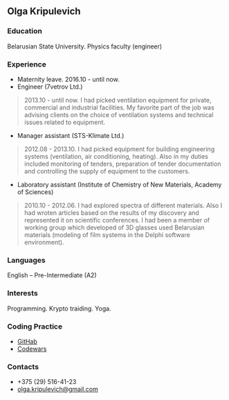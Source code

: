 ## Olga Kripulevich

### Education
Belarusian State University. Physics faculty (engineer)

### Experience
- Maternity leave. 2016.10 - until now.
- Engineer (7vetrov Ltd.)
> 2013.10 - until now. I had picked ventilation equipment for private, commercial and industrial facilities. My favorite part of the job was advising clients on the choice of ventilation systems and technical issues related to equipment.
- Manager assistant (STS-Klimate Ltd.)
> 2012.08 - 2013.10. I had picked equipment for building engineering systems (ventilation, air conditioning, heating). Also in my duties included monitoring of tenders, preparation of tender documentation and controlling the supply of equipment to the customers.
- Laboratory assistant (Institute of Chemistry of New Materials, Academy of Sciences)
> 2010.10 - 2012.06. I had explored spectra of different materials. Also I had wroten articles based on the results of my discovery and represented it on scientific conferences. I had been a member of working group which developed of 3D glasses used Belarusian materials (modeling of film systems in the Delphi software environment).

### Languages
English – Pre-Intermediate (A2)

### Interests
Programming. Krypto traiding. Yoga.

### Coding Practice

- [GitHab](https://github.com/OlgaSheva)
- [Codewars](https://www.codewars.com/users/OlgaSheva)

### Contacts
- +375 (29) 516-41-23 <i class="fab fa-telegram"></i>
- olga.kripulevich@gmail.com
